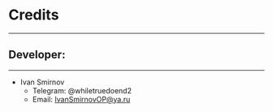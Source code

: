 # Credits

---

## Developer:

---

* Ivan Smirnov
  * Telegram: @whiletruedoend2
  * Email: IvanSmirnovOP@ya.ru
